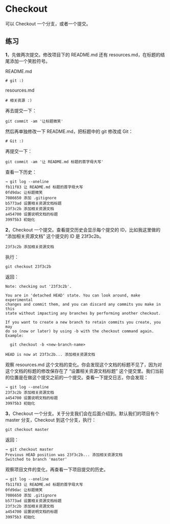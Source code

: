 # Checkout

可以 Checkout 一个分支，或者一个提交。

## 练习

**1**，先做两次提交。修改项目下的 README.md 还有 resources.md，在标题的结尾添加一个笑脸符号。

README.md

```
# git :)
```

resources.md

```
# 相关资源 :)
```

再去提交一下：

```
git commit -am '让标题微笑'
```

然后再单独修改一下 README.md，把标题中的 git 修改成 Git：

```
# Git :)
```

再提交一下：

```
git commit -am '让 README.md 标题的首字母大写'
```

查看一下历史：

```
→ git log --oneline
fb11f83 让 README.md 标题的首字母大写
0fd9dac 让标题微笑
7086650 添加 .gitignore
b5773ad 设置相关资源文档标题
23f3c2b 添加相关资源文档
a454700 设置说明文档的标题
39975b3 初始化
```

**2**，Checkout 一个提交。查看提交历史会显示每个提交的 ID，比如我这里做的 “添加相关资源文档” 这个提交的 ID 是 23f3c2b。

```
23f3c2b 添加相关资源文档
```

执行：

```
git checkout 23f3c2b
```

返回：

```
Note: checking out '23f3c2b'.

You are in 'detached HEAD' state. You can look around, make experimental
changes and commit them, and you can discard any commits you make in this
state without impacting any branches by performing another checkout.

If you want to create a new branch to retain commits you create, you may
do so (now or later) by using -b with the checkout command again. Example:

  git checkout -b <new-branch-name>

HEAD is now at 23f3c2b... 添加相关资源文档
```

观察 resources.md 这个文档的变化。你会发现这个文档的标题不见了，因为对这个文档的标题的修改保存在了 “设置相关资源文档标题” 这个提交里。我们当前的位置是在做这个提交之前的一个提交。查看一下提交日志，你会发现：

```
→ git log --oneline
23f3c2b 添加相关资源文档
a454700 设置说明文档的标题
39975b3 初始化
```

**3**，Checkout 一个分支。关于分支我们会在后面介绍到。默认我们的项目有个 master 分支，Checkout 到这个分支，执行：

```
git checkout master
```

返回：

```
→ git checkout master
Previous HEAD position was 23f3c2b... 添加相关资源文档
Switched to branch 'master'
```

观察项目文件的变化，再查看一下项目提交的历史。

```
→ git log --oneline
fb11f83 让 README.md 标题的首字母大写
0fd9dac 让标题微笑
7086650 添加 .gitignore
b5773ad 设置相关资源文档标题
23f3c2b 添加相关资源文档
a454700 设置说明文档的标题
39975b3 初始化
```



